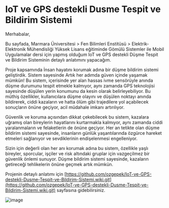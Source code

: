 # IoT ve GPS destekli Dusme Tespit ve Bildirim Sistemi
Merhabalar,

Bu sayfada, Marmara Üniversitesi > Fen Bilimleri Enstitüsü > Elektrik-Elektronik Mühendisliği Yüksek Lisans eğitiminde Gömülü Sistemler ile Mobil Uygulamalar dersi için yapmış olduğum IoT ve GPS destekli Düşme Tespit ve Bildirim Sisteminin detaylı anlatımını yapacağım.

Proje kapsamında İnsan hayatını korumak adına bir düşme bildirim sistemi geliştirdik. Sistem sayesinde Artık her adımda güven içinde yaşamak mümkün! Bu sistem, içerisinde yer alan hassas ivme sensörüyle anında düşme durumunu tespit etmekle kalmıyor, aynı zamanda GPS teknolojisi sayesinde düşülen yerin konumunu da kesin olarak belirleyebiliyor. Bu müthiş özellikler, kullanıcılara düşme olayını ve düşülen noktayı anında bildirerek, ciddi kazaların ve hatta ölüm gibi trajedilere yol açabilecek sonuçların önüne geçiyor, acil müdahale imkanı artırılıyor.


Güvenlik ve koruma açısından dikkat çekebilecek bu sistem, kazalara uğramış olan bireylerin hayatlarını kurtarmakla kalmıyor, aynı zamanda ciddi yaralanmaların ve felaketlerin de önüne geçiyor. Her an tetikte olan düşme bildirim sistemi sayesinde, insanların günlük yaşantılarında özgürce hareket etmeleri sağlanıyor ve sevdiklerinin endişelenmesi engelleniyor.

Sizin için değerli olan her anı korumak adına bu sistem, özellikle yaşlı bireyler, sporcular, işçiler ve risk altındaki gruplar için vazgeçilmez bir güvenlik önlemi sunuyor. Düşme bildirim sistemi sayesinde, kazaların getireceği tehlikelerin önüne geçmek artık mümkün.

Projenin detaylı anlatımı için [https://github.com/ozgepek/IoT-ve-GPS-destekli-Dusme-Tespit-ve-Bildirim-Sistemi.wiki.git](https://github.com/ozgepek/IoT-ve-GPS-destekli-Dusme-Tespit-ve-Bildirim-Sistemi.wiki.git) sayfasına gidebilirsiniz. 


![image](https://github.com/ozgepek/IoT-ve-GPS-destekli-Dusme-Tespit-ve-Bildirim-Sistemi/assets/83868162/e9862970-4fbf-46eb-84a1-73a03e40d83a)

